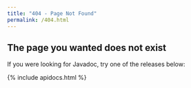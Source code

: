 ```yaml
---
title: "404 - Page Not Found"
permalink: /404.html
---
```


## The page you wanted does not exist

If you were looking for Javadoc, try one of the releases below:

{% include apidocs.html %}
